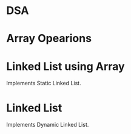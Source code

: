 # DSA
<h1>Array Opearions</h1>
<h1>Linked List using Array</h1>
<p>Implements Static Linked List.</P>
<h1>Linked List </h1>
<p>Implements Dynamic Linked List.</P>
